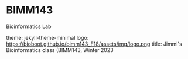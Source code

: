 # BIMM143
Bioinformatics Lab

theme: jekyll-theme-minimal
logo: https://bioboot.github.io/bimm143_F18/assets/img/logo.png
title: Jimmi's Bioinformatics class (BIMM143, Winter 2023
